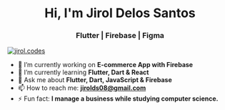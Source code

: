 <h1 align="center">Hi, I'm Jirol Delos Santos</h1>
<h3 align="center">Flutter | Firebase | Figma </h3>

<p align="left"> <a href="https://www.instagram.com/jirol.codes/" target="blank"><img src="https://img.shields.io/instagram/follow/jirol.codes?logo=instagram&style=for-the-badge" alt="jirol.codes" /></a> </p>

- 🔭 I’m currently working on **E-commerce App with Firebase**
- 🌱 I’m currently learning **Flutter, Dart & React**
- 💬 Ask me about **Flutter, Dart, JavaScript & Firebase**
- 📫 How to reach me: **jirolds08@gmail.com**
- ⚡ Fun fact: **I manage a business while studying computer science.**

